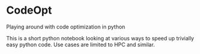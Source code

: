 # CodeOpt
Playing around with code optimization in python

This is a short python notebook looking at various ways to speed up trivially easy python code. Use cases are limited to HPC and similar.


